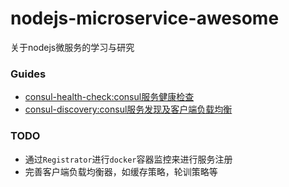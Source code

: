 # nodejs-microservice-awesome
关于nodejs微服务的学习与研究

### Guides

* [consul-health-check:consul服务健康检查](./consul-health-check)
* [consul-discovery:consul服务发现及客户端负载均衡](./consul-discovery)

### TODO

* 通过`Registrator`进行`docker`容器监控来进行服务注册
* 完善客户端负载均衡器，如缓存策略，轮训策略等

